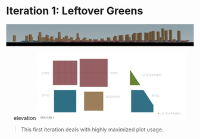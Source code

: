 
# Iteration 1: Leftover Greens

<img src="imgs/1_elevation.jpg" width = "1000">
<p align="center"> elevation


<img src="imgs/1_plotallocation.jpg" width = "400"> 

>This first iteration deals with highly maximized plot usage.   

